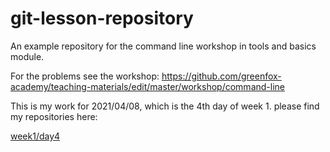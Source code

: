 # git-lesson-repository
An example repository for the command line workshop in tools and basics module.

For the problems see the workshop: https://github.com/greenfox-academy/teaching-materials/edit/master/workshop/command-line

This is my work for 2021/04/08,  which is the 4th day of week 1.
please find my repositories here:


[week1/day4](https://github.com/green-fox-academy/yotzash/tree/master/week-01/day-04)


